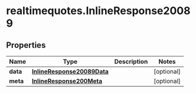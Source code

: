# realtimequotes.InlineResponse20089

## Properties

Name | Type | Description | Notes
------------ | ------------- | ------------- | -------------
**data** | [**InlineResponse20089Data**](InlineResponse20089Data.md) |  | [optional] 
**meta** | [**InlineResponse200Meta**](InlineResponse200Meta.md) |  | [optional] 


